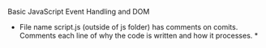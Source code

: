 Basic JavaScript Event Handling and DOM
* File name script.js (outside of js folder) has comments on comits. Comments each line of why the code is written and how it processes. *
